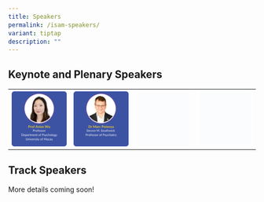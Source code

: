 ```yaml
---
title: Speakers
permalink: /isam-speakers/
variant: tiptap
description: ""
---
```

<h2>Keynote and Plenary Speakers</h2>
<table style="minWidth: 100px">
<colgroup>
<col>
<col>
<col>
<col>
</colgroup>
<tbody>
<tr>
<th rowspan="1" colspan="1"><a class="isomer-image-wrapper" href="/anise-wu/"><img style="width: 100%" height="auto" width="100%" alt="" src="/images/ISAM Speakers/1_Anise_Wu_v01.png"></a>
</th>
<th rowspan="1" colspan="1"><a class="isomer-image-wrapper" href="/marc-potenza/"><img style="width: 100%" height="auto" width="100%" alt="" src="/images/ISAM Speakers/2_Marc_Potenza_v01.png"></a>
</th>
<th rowspan="1" colspan="1">
<div class="isomer-image-wrapper">
<img style="width: 100%" height="auto" width="100%" alt="" src="/images/emptyblock01.png">
</div>
</th>
<td rowspan="1" colspan="1">
<div class="isomer-image-wrapper">
<img style="width: 100%" height="auto" width="100%" alt="" src="/images/emptyblock01.png">
</div>
</td>
</tr>
</tbody>
</table>
<h2>Track Speakers</h2>
<p>More details coming soon!</p>